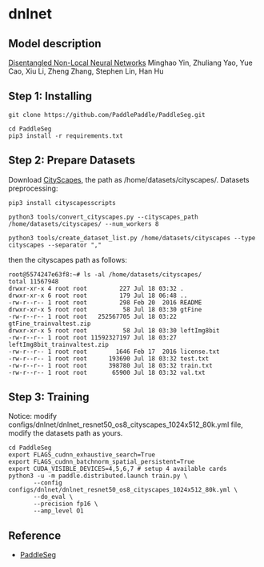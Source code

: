 # dnlnet

## Model description
[Disentangled Non-Local Neural Networks](https://arxiv.org/abs/2006.06668) Minghao Yin, Zhuliang Yao, Yue Cao, Xiu Li, Zheng Zhang, Stephen Lin, Han Hu


## Step 1: Installing
```
git clone https://github.com/PaddlePaddle/PaddleSeg.git
```

```
cd PaddleSeg
pip3 install -r requirements.txt
```

## Step 2: Prepare Datasets
Download [CityScapes](https://www.cityscapes-dataset.com/), the path as /home/datasets/cityscapes/.
Datasets preprocessing:
```
pip3 install cityscapesscripts

python3 tools/convert_cityscapes.py --cityscapes_path /home/datasets/cityscapes/ --num_workers 8

python3 tools/create_dataset_list.py /home/datasets/cityscapes --type cityscapes --separator ","
```

then the cityscapes path as follows:
```
root@5574247e63f8:~# ls -al /home/datasets/cityscapes/
total 11567948
drwxr-xr-x 4 root root         227 Jul 18 03:32 .
drwxr-xr-x 6 root root         179 Jul 18 06:48 ..
-rw-r--r-- 1 root root         298 Feb 20  2016 README
drwxr-xr-x 5 root root          58 Jul 18 03:30 gtFine
-rw-r--r-- 1 root root   252567705 Jul 18 03:22 gtFine_trainvaltest.zip
drwxr-xr-x 5 root root          58 Jul 18 03:30 leftImg8bit
-rw-r--r-- 1 root root 11592327197 Jul 18 03:27 leftImg8bit_trainvaltest.zip
-rw-r--r-- 1 root root        1646 Feb 17  2016 license.txt
-rw-r--r-- 1 root root      193690 Jul 18 03:32 test.txt
-rw-r--r-- 1 root root      398780 Jul 18 03:32 train.txt
-rw-r--r-- 1 root root       65900 Jul 18 03:32 val.txt
```

## Step 3: Training
Notice: modify configs/dnlnet/dnlnet_resnet50_os8_cityscapes_1024x512_80k.yml file, modify the datasets path as yours.
```
cd PaddleSeg
export FLAGS_cudnn_exhaustive_search=True
export FLAGS_cudnn_batchnorm_spatial_persistent=True
export CUDA_VISIBLE_DEVICES=4,5,6,7 # setup 4 available cards
python3 -u -m paddle.distributed.launch train.py \
       --config configs/dnlnet/dnlnet_resnet50_os8_cityscapes_1024x512_80k.yml \
       --do_eval \
       --precision fp16 \
       --amp_level O1
```

## Reference
- [PaddleSeg](https://github.com/PaddlePaddle/PaddleSeg)
